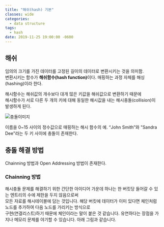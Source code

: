 ```yaml
---
title: "해쉬(hash) 기본"
classes: wide
categories:
  - data structure
tags:
  - hash
date: 2019-11-25 19:00:00 -0600
---
```



## 해쉬


임의의 크기를 가진 데이터를 고정된 길이의 데이터로 변환시키는 것을 의미함.  
변환시키는 함수가 <strong>해쉬함수(hash function)</strong>이다. 매핑하는 과정 자체를 해싱(hashing)이라 한다.  


해시함수는 해쉬값의 개수보다 대개 많은 키값을 해쉬값으로 변환하기 때문에  
해시함수가 서로 다른 두 개의 키에 대해 동일한 해시값을 내는 해시충돌(collision)이 발생하게 된다.  

![충돌이미지](https://upload.wikimedia.org/wikipedia/commons/thumb/5/58/Hash_table_4_1_1_0_0_1_0_LL.svg/480px-Hash_table_4_1_1_0_0_1_0_LL.svg.png)

이름을 0~15 사이의 정수값으로 매핑하는 해시 함수의 예. “John Smith”와 "Sandra Dee"라는 두 키 사이에 충돌이 존재한다.  


## 충돌 해결 방법

Chainning 방법과 Open Addressing 방법이 존재한다.  

### Chainning 방법


해시충돌 문제를 해결하기 위한 간단한 아이디어 가운데 하나는 한 버킷당 들어갈 수 있는 엔트리의 수에 제한을 두지 않음으로써  
모든 자료를 해시테이블에 담는 것입니다. 해당 버킷에 데이터가 이미 있다면 체인처럼 노드를 추가하여 다음 노드를 가리키는 방식으로  
구현(연결리스트)하기 때문에 체인이라는 말이 붙은 것 같습니다. 유연하다는 장점을 가지나 메모리 문제를 야기할 수 있습니다. 아래 그림과 같습니다.  


